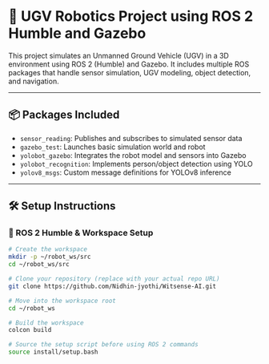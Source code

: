 # 🤖 UGV Robotics Project using ROS 2 Humble and Gazebo

This project simulates an Unmanned Ground Vehicle (UGV) in a 3D environment using ROS 2 (Humble) and Gazebo. It includes multiple ROS packages that handle sensor simulation, UGV modeling, object detection, and navigation.

---

## 📦 Packages Included

- `sensor_reading`: Publishes and subscribes to simulated sensor data
- `gazebo_test`: Launches basic simulation world and robot
- `yolobot_gazebo`: Integrates the robot model and sensors into Gazebo
- `yolobot_recognition`: Implements person/object detection using YOLO
- `yolov8_msgs`: Custom message definitions for YOLOv8 inference

---

## 🛠️ Setup Instructions

### 🐧 ROS 2 Humble & Workspace Setup

```bash
# Create the workspace
mkdir -p ~/robot_ws/src
cd ~/robot_ws/src

# Clone your repository (replace with your actual repo URL)
git clone https://github.com/Nidhin-jyothi/Witsense-AI.git

# Move into the workspace root
cd ~/robot_ws

# Build the workspace
colcon build

# Source the setup script before using ROS 2 commands
source install/setup.bash
